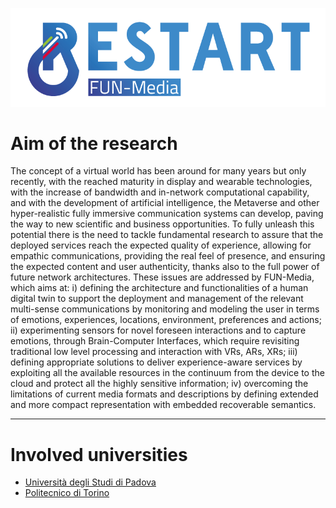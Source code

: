 ![RESTART - FUN-Media Logo](./funmedia_logo.png)

# Aim of the research

The concept of a virtual world has been around for many years but only recently, with the reached maturity in display and wearable technologies, with the increase of bandwidth and in-network computational capability, and with the development of artificial intelligence, 
the Metaverse and other hyper-realistic fully immersive communication systems can develop, paving the way to new scientific and business opportunities. To fully unleash this potential there is the need to tackle fundamental research to assure that the deployed services 
reach the expected quality of experience, allowing for empathic communications, providing the real feel of presence, and ensuring the expected content and user authenticity, thanks also to the full power of future network architectures. These issues are addressed by FUN-Media, 
which aims at: i) defining the architecture and functionalities of a human digital twin to support the deployment and management of the relevant multi-sense communications by monitoring and modeling the user in terms of emotions, experiences, locations, environment,
preferences and actions; ii) experimenting sensors for novel foreseen interactions and to capture emotions, through Brain-Computer Interfaces, which require revisiting traditional low level processing and  interaction with VRs, ARs, XRs; iii) defining appropriate 
solutions to deliver experience-aware services by exploiting all the available resources in the continuum from the device to the cloud and protect all the highly sensitive information; iv) overcoming the limitations of current media formats and descriptions by defining 
extended and more compact representation with embedded recoverable semantics.

---

# Involved universities

- [Università degli Studi di Padova](https://www.unipd.it/)
- [Politecnico di Torino](https://www.polito.it/)
